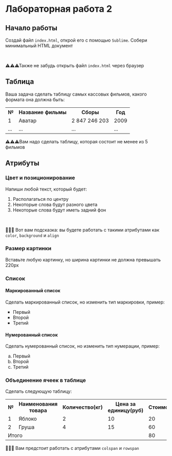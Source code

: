 # Лабораторная работа 2

## Начало работы

Создай файл `index.html`, открой его с помощью `Sublime`. 
Собери минимальный HTML документ 

<br/>

⚠⚠⚠Также не забудь открыть файл `index.html` через браузер

## Таблица

Ваша задача сделать таблицу самых кассовых фильмов, какого формата она должна быть:
<table>  
  <tr>    
  <th>№</th>
  <th>Название фильмы</th>
  <th>Сборы</th>
  <th>Год</th>
  </tr>
  
  <tr>   
    <td>1</td>
    <td>Аватар</td>
    <td>2 847 246 203</td>
    <td>2009</td> 
  </tr> 
  
  <tr>   
    <td>...</td>
    <td>...</td>
    <td>...</td>
    <td>...</td> 
  </tr>  
</table>

⚠⚠⚠Вам надо сделать таблицу, которая состоит не менее из 5 фильмов


## Атрибуты
### Цвет и позиционирование
Напиши любой текст, который будет:
1. Располагаться по центру
2. Некоторые слова будут разного цвета
3. Некоторые слова будут иметь задний фон

<br/>

🎁🎁🎁 Вот вам подсказка: вы будете работать с такими атрибутами как `color`, `background` и `align`

### Размер картинки 

Вставьте любую картинку, но ширина картинки не должна превышать 220px

### Список 
#### Маркированный список 
Сделать маркированный список, но изменить тип маркировки, пример:

<ul type="square">
  <li> Первый </li>
  <li> Второй </li>
  <li> Третий </li>
</ul>

#### Нумерованный список 
Сделать нумерованный список, но изменить тип нумерации, пример:

<ol type="a">
  <li> Первый </li>
  <li> Второй </li>
  <li> Третий </li>
</ol>

### Объединение ячеек в таблице
Сделать следующую таблицу:

<table>  
  <tr>    
  <th>№</th>
  <th>Наименования товара</th>
  <th>Количество(кг)</th>
  <th>Цена за единицу(руб)</th>
  <th>Стоимость(руб)</th>
  </tr>
  
  <tr>   
    <td>1</td>
    <td>Яблоко</td>
    <td>2</td>
    <td>10</td>
    <td>20</td> 
  </tr> 
  
  <tr>   
    <td>2</td>
    <td>Груша</td>
    <td>4</td>
    <td>15</td>
    <td>60</td>
  </tr>
  
  <tr>
    <td colspan="4">Итого</td>
    <td colspan="4">80</td>
  </tr>
</table>

🎁🎁🎁 Вам предстоит работать с атрибутами `colspan` и `rowspan` 












